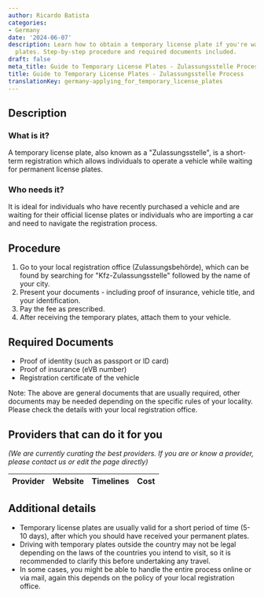 ```yaml
---
author: Ricardo Batista
categories:
- Germany
date: '2024-06-07'
description: Learn how to obtain a temporary license plate if you're waiting for permanent
  plates. Step-by-step procedure and required documents included.
draft: false
meta_title: Guide to Temporary License Plates - Zulassungsstelle Process
title: Guide to Temporary License Plates - Zulassungsstelle Process
translationKey: germany-applying_for_temporary_license_plates
---
```


## Description
### What is it?
A temporary license plate, also known as a "Zulassungsstelle", is a short-term registration which allows individuals to operate a vehicle while waiting for permanent license plates. 

### Who needs it?
It is ideal for individuals who have recently purchased a vehicle and are waiting for their official license plates or individuals who are importing a car and need to navigate the registration process. 

## Procedure
1. Go to your local registration office (Zulassungsbehörde), which can be found by searching for "Kfz-Zulassungsstelle" followed by the name of your city.
2. Present your documents - including proof of insurance, vehicle title, and your identification.
3. Pay the fee as prescribed. 
4. After receiving the temporary plates, attach them to your vehicle.

## Required Documents
- Proof of identity (such as passport or ID card)
- Proof of insurance (eVB number)
- Registration certificate of the vehicle 

Note: The above are general documents that are usually required, other documents may be needed depending on the specific rules of your locality. Please check the details with your local registration office.

## Providers that can do it for you

_(We are currently curating the best providers. If you are or know a provider, please contact us or edit the page directly)_

| Provider        |     Website     |     Timelines    |       Cost      |
| --------------- | --------------- |  :-------------: | :-------------: |

## Additional details
- Temporary license plates are usually valid for a short period of time (5-10 days), after which you should have received your permanent plates.
- Driving with temporary plates outside the country may not be legal depending on the laws of the countries you intend to visit, so it is recommended to clarify this before undertaking any travel.
- In some cases, you might be able to handle the entire process online or via mail, again this depends on the policy of your local registration office.
